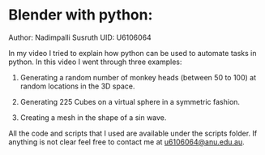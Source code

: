 # Blender with python:

Author: Nadimpalli Susruth
UID:    U6106064

In my video I tried to explain how python can be used to automate tasks in 
python. In this video I went through three examples:

1. Generating a random number of monkey heads (between 50 to 100) at random 
   locations in the 3D space.

2. Generating 225 Cubes on a virtual sphere in a symmetric fashion.

3. Creating a mesh in the shape of a sin wave.

All the code and scripts that I used are available under the scripts folder. 
If anything is not clear feel free to contact me at u6106064@anu.edu.au.
    
    